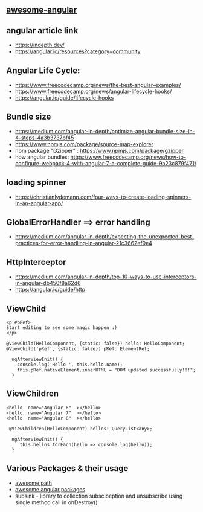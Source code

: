 ## [awesome-angular](https://github.com/PatrickJS/awesome-angular)

## angular article link
  - https://indepth.dev/
  - https://angular.io/resources?category=community

## Angular Life Cycle:
  - https://www.freecodecamp.org/news/the-best-angular-examples/
  - https://www.freecodecamp.org/news/angular-lifecycle-hooks/
  - https://angular.io/guide/lifecycle-hooks
  
## Bundle size

  - https://medium.com/angular-in-depth/optimize-angular-bundle-size-in-4-steps-4a3b3737bf45
 -  https://www.npmjs.com/package/source-map-explorer
  - npm package "Gzipper" : https://www.npmjs.com/package/gzipper
  - how angular bundles: https://www.freecodecamp.org/news/how-to-configure-webpack-4-with-angular-7-a-complete-guide-9a23c879f471/
  
  
## loading spinner
 - https://christianlydemann.com/four-ways-to-create-loading-spinners-in-an-angular-app/
 
## GlobalErrorHandler ==> error handling
  - https://medium.com/angular-in-depth/expecting-the-unexpected-best-practices-for-error-handling-in-angular-21c3662ef9e4
  
## HttpInterceptor
  - https://medium.com/angular-in-depth/top-10-ways-to-use-interceptors-in-angular-db450f8a62d6
  - https://angular.io/guide/http

## ViewChild
```
<p #pRef>
Start editing to see some magic happen :)
</p>

@ViewChild(HelloComponent, {static: false}) hello: HelloComponent;
@ViewChild('pRef', {static: false}) pRef: ElementRef;

  ngAfterViewInit() {
    console.log('Hello ', this.hello.name); 
	this.pRef.nativeElement.innerHTML = "DOM updated successfully!!!";
  }
```

## ViewChildren
```
<hello  name="Angular 6"  ></hello>
<hello  name="Angular 7"  ></hello>
<hello  name="Angular 8"  ></hello>

 @ViewChildren(HelloComponent) hellos: QueryList<any>;
  
  ngAfterViewInit() {
     this.hellos.forEach(hello => console.log(hello));
  }
 ```

## Various Packages & their usage
- [awesome path](https://github.com/sindresorhus/awesome)
- [awesome angular packages](https://github.com/PatrickJS/awesome-angular#third-party-components) 
- subsink - library to collection subscibeption and unsubscribe using single method call in  onDestroy()
